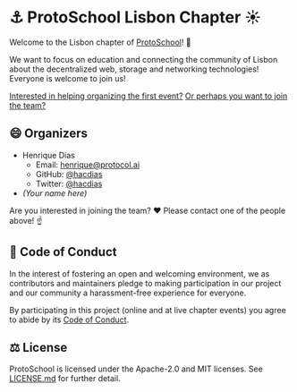 # ⚓ ProtoSchool Lisbon Chapter ☀

Welcome to the Lisbon chapter of [ProtoSchool](https://proto.school)! 👋

We want to focus on education and connecting the community of Lisbon about the decentralized web, storage and networking technologies! Everyone is welcome to join us!

[Interested in helping organizing the first event?](https://github.com/ProtoSchool/lisbon/issues/4) [Or perhaps you want to join the team?](#-organizers)

## 😄 Organizers

* Henrique Dias
  * Email: [henrique@protocol.ai](mailto:henrique@protocol.ai)
  * GitHub: [@hacdias](https://github.com/hacdias)
  * Twitter: [@hacdias](https://twitter.com/hacdias)
* _(Your name here)_

Are you interested in joining the team? ❤ Please contact one of the people above! ☝
  
## 📃 Code of Conduct

In the interest of fostering an open and welcoming environment, we as
contributors and maintainers pledge to making participation in our project and
our community a harassment-free experience for everyone.

By participating in this project (online and at live chapter events) you agree to abide by its [Code of Conduct](./CODE_OF_CONDUCT.md).

## ⚖ License

ProtoSchool is licensed under the Apache-2.0 and MIT licenses. See [LICENSE.md](https://github.com/protoschool/seattle/blob/master/LICENSE.md) for further detail.
